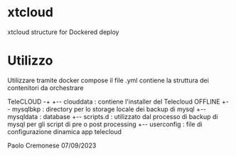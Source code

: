 # xtcloud
xtcloud structure for Dockered deploy

# Utilizzo
Utilizzare tramite docker compose
il file .yml contiene la struttura dei contenitori da orchestrare

TeleCLOUD -+
           +-- clouddata    : contiene l'installer del Telecloud OFFLINE
           +-- mysqlbkp     : directory per lo storage locale dei backup di mysql
           +-- mysqldata    : database
           +-- scripts.d    : utilizzato dal processo di backup di mysql per gli script di pre o post processing
           +-- userconfig   : file di configurazione dinamica app telecloud
           
Paolo Cremonese  07/09/2023

